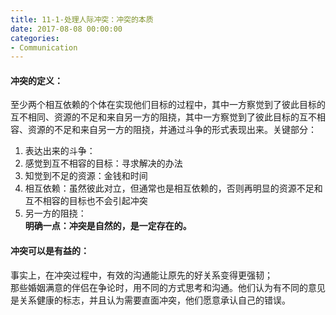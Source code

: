 ```yaml
---
title: 11-1-处理人际冲突：冲突的本质
date: 2017-08-08 00:00:00
categories:
- Communication
---
```

#### 冲突的定义：
至少两个相互依赖的个体在实现他们目标的过程中，其中一方察觉到了彼此目标的互不相同、资源的不足和来自另一方的阻挠，其中一方察觉到了彼此目标的互不相容、资源的不足和来自另一方的阻挠，并通过斗争的形式表现出来。关键部分：
1. 表达出来的斗争：
2. 感觉到互不相容的目标：寻求解决的办法
3. 知觉到不足的资源：金钱和时间
4. 相互依赖：虽然彼此对立，但通常也是相互依赖的，否则再明显的资源不足和互不相容的目标也不会引起冲突
5. 另一方的阻挠：  
**明确一点：冲突是自然的，是一定存在的。**

#### 冲突可以是有益的：
事实上，在冲突过程中，有效的沟通能让原先的好关系变得更强韧；  
那些婚姻满意的伴侣在争论时，用不同的方式思考和沟通。他们认为有不同的意见是关系健康的标志，并且认为需要直面冲突，他们愿意承认自己的错误。  
